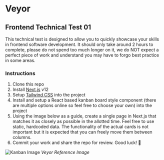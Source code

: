 # Veyor
## Frontend Technical Test 01

This technical test is designed to allow you to quickly showcase your skills in frontend software development. It should only take around 2 hours to complete, please do not spend too much longer on it, we do NOT expect a perfect piece of work and understand you may have to forgo best practice in some areas.

### Instructions
1. Clone this repo 
2. Install [Next.js](https://nextjs.org) v12
3. Setup [Tailwind CSS](https://tailwindcss.com/) into the project
4. Install and setup a React based kanban board style component (there are multiple options online so feel free to choose your own) into the project
5. Using the image below as a guide, create a single page in Next.js that matches it as closely as possible in the allotted time. Feel free to use static, hardcoded data. The functionality of the actual cards is not important but it is expected that you can freely move them between columns.
6. Commit your work and share the repo for review. Good luck! 🚀
 
![Kanban Image](https://i.postimg.cc/MHf5Pt66/l5HFjYM.png)
*Veyor Reference Image*
